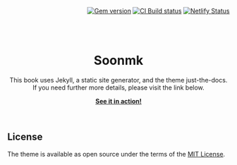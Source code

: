 <p align="right">
    <a href="https://badge.fury.io/rb/just-the-docs"><img src="https://badge.fury.io/rb/just-the-docs.svg" alt="Gem version"></a> <a href="https://github.com/just-the-docs/just-the-docs/actions/workflows/ci.yml"><img src="https://github.com/just-the-docs/just-the-docs/actions/workflows/ci.yml/badge.svg" alt="CI Build status"></a> <a href="https://app.netlify.com/sites/just-the-docs/deploys"><img src="https://api.netlify.com/api/v1/badges/9dc0386d-c2a4-4077-ad83-f02c33a6c0ca/deploy-status" alt="Netlify Status"></a>
</p>
<br><br>
<p align="center">
    <h1 align="center">Soonmk</h1>
    <p align="center">This book uses Jekyll, a static site generator, and the theme just-the-docs.<br>If you need further more details, please visit the link below.</p>
    <p align="center"><strong><a href="https://just-the-docs.github.io/just-the-docs/">See it in action!</a></strong></p>
    <br>
</p>

## License

The theme is available as open source under the terms of the [MIT License](http://opensource.org/licenses/MIT).
